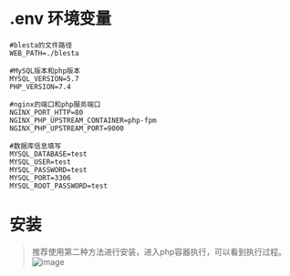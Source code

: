 # .env 环境变量
```
#blesta的文件路径
WEB_PATH=./blesta

#MySQL版本和php版本
MYSQL_VERSION=5.7
PHP_VERSION=7.4

#nginx的端口和php服务端口
NGINX_PORT_HTTP=80
NGINX_PHP_UPSTREAM_CONTAINER=php-fpm
NGINX_PHP_UPSTREAM_PORT=9000

#数据库信息填写
MYSQL_DATABASE=test
MYSQL_USER=test
MYSQL_PASSWORD=test
MYSQL_PORT=3306
MYSQL_ROOT_PASSWORD=test
```

# 安装
>推荐使用第二种方法进行安装，进入php容器执行，可以看到执行过程。
![image](https://user-images.githubusercontent.com/85656971/225224010-e134bd86-38e9-45ad-b558-e1730b73152f.png)
